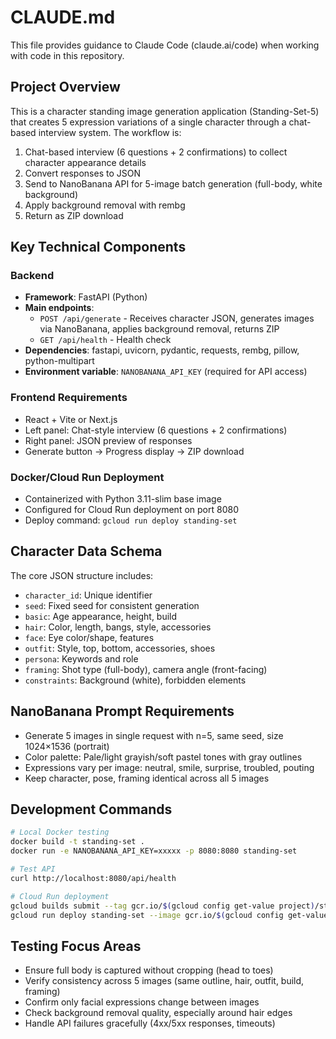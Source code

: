 # CLAUDE.md

This file provides guidance to Claude Code (claude.ai/code) when working with code in this repository.

## Project Overview
This is a character standing image generation application (Standing-Set-5) that creates 5 expression variations of a single character through a chat-based interview system. The workflow is:
1. Chat-based interview (6 questions + 2 confirmations) to collect character appearance details
2. Convert responses to JSON
3. Send to NanoBanana API for 5-image batch generation (full-body, white background)
4. Apply background removal with rembg
5. Return as ZIP download

## Key Technical Components

### Backend
- **Framework**: FastAPI (Python)
- **Main endpoints**:
  - `POST /api/generate` - Receives character JSON, generates images via NanoBanana, applies background removal, returns ZIP
  - `GET /api/health` - Health check
- **Dependencies**: fastapi, uvicorn, pydantic, requests, rembg, pillow, python-multipart
- **Environment variable**: `NANOBANANA_API_KEY` (required for API access)

### Frontend Requirements
- React + Vite or Next.js
- Left panel: Chat-style interview (6 questions + 2 confirmations)
- Right panel: JSON preview of responses
- Generate button → Progress display → ZIP download

### Docker/Cloud Run Deployment
- Containerized with Python 3.11-slim base image
- Configured for Cloud Run deployment on port 8080
- Deploy command: `gcloud run deploy standing-set`

## Character Data Schema
The core JSON structure includes:
- `character_id`: Unique identifier
- `seed`: Fixed seed for consistent generation
- `basic`: Age appearance, height, build
- `hair`: Color, length, bangs, style, accessories
- `face`: Eye color/shape, features
- `outfit`: Style, top, bottom, accessories, shoes
- `persona`: Keywords and role
- `framing`: Shot type (full-body), camera angle (front-facing)
- `constraints`: Background (white), forbidden elements

## NanoBanana Prompt Requirements
- Generate 5 images in single request with n=5, same seed, size 1024×1536 (portrait)
- Color palette: Pale/light grayish/soft pastel tones with gray outlines
- Expressions vary per image: neutral, smile, surprise, troubled, pouting
- Keep character, pose, framing identical across all 5 images

## Development Commands
```bash
# Local Docker testing
docker build -t standing-set .
docker run -e NANOBANANA_API_KEY=xxxxx -p 8080:8080 standing-set

# Test API
curl http://localhost:8080/api/health

# Cloud Run deployment
gcloud builds submit --tag gcr.io/$(gcloud config get-value project)/standing-set
gcloud run deploy standing-set --image gcr.io/$(gcloud config get-value project)/standing-set --platform managed --region asia-northeast1 --allow-unauthenticated --set-env-vars NANOBANANA_API_KEY=YOUR_KEY
```

## Testing Focus Areas
- Ensure full body is captured without cropping (head to toes)
- Verify consistency across 5 images (same outline, hair, outfit, build, framing)
- Confirm only facial expressions change between images
- Check background removal quality, especially around hair edges
- Handle API failures gracefully (4xx/5xx responses, timeouts)